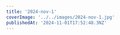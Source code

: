 ```yaml
---
title: '2024-nov-1'
coverImage: '../../images/2024-nov-1.jpg'
publishedAt: '2024-11-01T17:52:48.3NZ'
---
```

